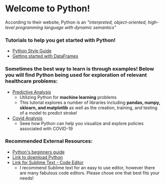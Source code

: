 # Welcome to Python! 

According to their website, Python is an *"interpreted, object-oriented, high-level programming language with dynamic semantics"*

### Tutorials to help you get started with Python! 
  * [Python Style Guide](https://github.gatech.edu/pages/bmclain3/Health_Analytics/python/styleguide)
  * [Getting started with DataFrames](https://github.gatech.edu/pages/bmclain3/Health_Analytics/python/dataframes)
  
### Sometimes the best way to learn is through examples! Below you will find Python being used for exploration of relevant healthcare problems:     
  * [Predictive Analysis](https://github.gatech.edu/pages/bmclain3/Health_Analytics/python/python_predictive_analysis)
     * Utilizing Python for **machine learning** problems
     * This tutorial explores a number of libraries including **pandas, numpy, sklearn, and matplotlib** as well as the creation, training,   and testing of a model to predict stroke! 
  * [Covid Analysis](https://github.gatech.edu/pages/bmclain3/Health_Analytics/python/python_covid)
      * Seee how Python can help you visualize and explore policies associated with COVID-19
 
### Recommended External Resources: 
 * [Python's beginners guide](https://www.python.org/about/gettingstarted/)
 * [Link to download Python](https://www.python.org/downloads/)
 * [Link for Sublime Text - Code Editor](http://www.sublimetext.com)
     * I recommend Sublime text for an easy to use editor, however there are many fabulous code editors. Please chose one that best fits your needs! 
